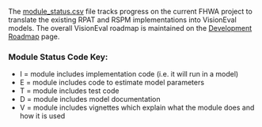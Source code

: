 The [module_status.csv](https://github.com/gregorbj/VisionEval/blob/master/sources/modules/module_status.csv) file tracks progress on the current FHWA project to translate the existing RPAT and RSPM implementations into VisionEval models.  The overall VisionEval roadmap is maintained on the [Development Roadmap](https://github.com/gregorbj/VisionEval/wiki/Development-Roadmap) page.

### Module Status Code Key:  
- I = module includes implementation code (i.e. it will run in a model)
- E = module includes code to estimate model parameters  
- T = module includes test code  
- D = module includes model documentation  
- V = module includes vignettes which explain what the module does and how it is used  



